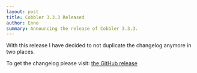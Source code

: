 ```yaml
---
layout: post
title: Cobbler 3.3.3 Released
author: Enno
summary: Announcing the release of Cobbler 3.3.3.
---
```


With this release I have decided to not duplicate the changelog anymore in two places.

To get the changelog please visit: [the GitHub release](https://github.com/cobbler/cobbler/releases/tag/v3.3.3)
